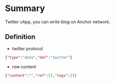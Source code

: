 # Summary

Twitter cApp, you can write blog on Anchor network.

## Definition

- twitter protocol

```JSON
{"type":"data","def":"twitter"}
```

- row content

```JSON
{"content":"","ref":[],"tags":[]}
```